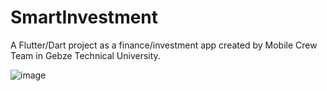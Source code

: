 
# SmartInvestment
A Flutter/Dart project as a finance/investment app created by Mobile Crew Team in Gebze Technical University.


![image](https://user-images.githubusercontent.com/73907273/98310514-2fcb8580-1fde-11eb-83e8-90590b115703.png)
